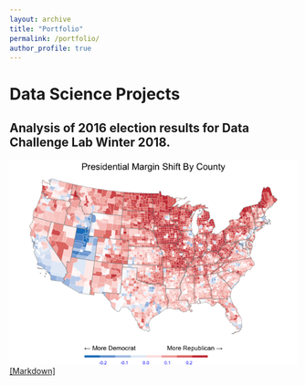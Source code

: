 ```yaml
---
layout: archive
title: "Portfolio"
permalink: /portfolio/
author_profile: true
---
```


<!-------------------------------------------------------------------------------
                              Data Science Projects                  
--------------------------------------------------------------------------------->
Data Science Projects  
======

<!--- ------------------------- P50 Paper ------------------------ --->
Analysis of 2016 election results for Data Challenge Lab Winter 2018.
------
<img src="/files/party_shift_per_county.png" alt="Broken"><br>
<a href="https://github.com/djolear/dcl_projects/blob/master/c15-election-2016-3/challenge.md">[Markdown]</a>
